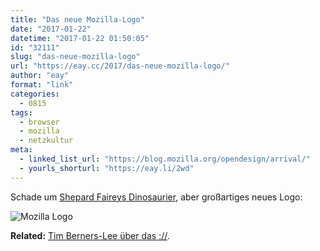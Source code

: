 ```yaml
---
title: "Das neue Mozilla-Logo"
date: "2017-01-22"
datetime: "2017-01-22 01:50:05"
id: "32111"
slug: "das-neue-mozilla-logo"
url: "https://eay.cc/2017/das-neue-mozilla-logo/"
author: "eay"
format: "link"
categories:
  - 0815
tags:
  - browser
  - mozilla
  - netzkultur
meta:
  - linked_list_url: "https://blog.mozilla.org/opendesign/arrival/"
  - yourls_shorturl: "https://eay.li/2wd"
---
```


Schade um [Shepard Faireys Dinosaurier](https://en.wikipedia.org/wiki/Mozilla#/media/File:Mozilla_dinosaur_head_logo.png), aber großartiges neues Logo:

![Mozilla Logo](https://eay.cc/uploads/2017/mozilla.gif)

**Related:** [Tim Berners-Lee über das ://](https://eay.cc/2014/colon-slash-slash/).
